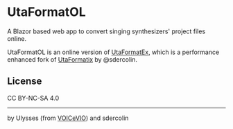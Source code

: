 # UtaFormatOL
A Blazor based web app to convert singing synthesizers' project files online.

UtaFormatOL is an online version of [UtaFormatEx](https://github.com/VOICeVIO/UtaFormatix), which is a performance enhanced fork of [UtaFormatix](https://github.com/sdercolin/UtaFormatix) by @sdercolin.

## License

CC BY-NC-SA 4.0

---

by Ulysses (from [VOICeVIO](https://github.com/VOICeVIO/)) and sdercolin